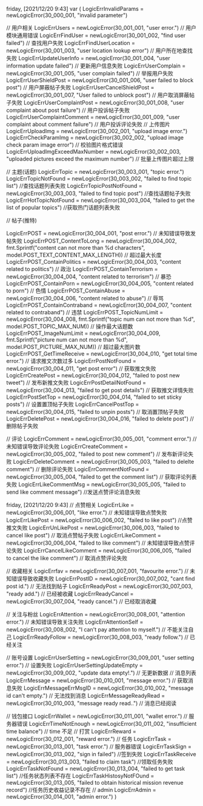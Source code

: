 friday, [2021/12/20 9:43]
var (
 LogicErrInvalidParams = newLogicError(30_000_001, "invalid parameter")

 // 用户相关
 LogicErrUsers                = newLogicError(30_001_001, "user error.")                          // 用户模块通用错误
 LogicErrFindUser             = newLogicError(30_001_002, "find user failed")                     // 查找用户失败
 LogicErrFindUserLocation     = newLogicError(30_001_003, "user location lookup error")           // 用户所在地查找失败
 LogicErrUpdateUserInfo       = newLogicError(30_001_004, "user information update failed")       // 更新用户信息失败
 LogicErrUserComplain         = newLogicError(30_001_005, "user complain failed")                 // 举报用户失败
 LogicErrUserShieldPost       = newLogicError(30_001_006, "user failed to block post")            // 用户屏蔽帖子失败
 LogicErrUserCancelShieldPost = newLogicError(30_001_007, "User failed to unblock post")          // 用户取消屏蔽帖子失败
 LogicErrUserComplaintPost    = newLogicError(30_001_008, "user complaint about post failure")    // 用户投诉帖子失败
 LogicErrUserComplaintComment = newLogicError(30_001_009, "user complaint about comment failure") // 用户投诉评论失败
 // 上传图片
 LogicErrUploadImg                = newLogicError(30_002_001, "upload image error.")
 LogicErrCheckParamImg            = newLogicError(30_002_002, "upload image check param image error")        // 校验图片格式错误
 LogicErrUploadImgExceedMaxNumber = newLogicError(30_002_003, "uploaded pictures exceed the maximum number") // 批量上传图片超过上限

 // 主题(话题)
 LogicErrTopic             = newLogicError(30_003_001, "topic error.")
 LogicErrTopicNotFound     = newLogicError(30_003_002, "failed to find topic list")                //查找话题列表失败
 LogicErrTopicPostNotFound = newLogicError(30_003_003, "failed to find topic post")                //查找话题帖子失败
 LogicErrHotTopicNotFound  = newLogicError(30_003_004, "failed to get the list of popular topics") //获取热门话题列表失败

 // 帖子(推特)

 LogicErrPOST                   = newLogicError(30_004_001, "post error.") // 未知错误导致发帖失败
 LogicErrPOST_ContentToLong     = newLogicError(30_004_002, fmt.Sprintf("content can not more than %d characters", model.POST_TEXT_CONTENT_MAX_LENGTH)) // 超过最大长度
 LogicErrPOST_ContainPolitics   = newLogicError(30_004_003, "content related to politics")                                                              // 政治
 LogicErrPOST_ContainTerrorism  = newLogicError(30_004_004, "content related to terrorism")                                                             // 暴恐
 LogicErrPOST_ContainPorn       = newLogicError(30_004_005, "content related to porn")                                                                  // 色情
 LogicErrPOST_ContainAbuse      = newLogicError(30_004_006, "content related to abuse")                                                                 // 辱骂
 LogicErrPOST_ContainContraband = newLogicError(30_004_007, "content related to contraband")                                                            // 违禁
 LogicErrPOST_TopicNumLimit     = newLogicError(30_004_008, fmt.Sprintf("topic num can not more than %d", model.POST_TOPIC_MAX_NUM))                    // 操作最大话题数
 LogicErrPOST_ImageNumLimit     = newLogicError(30_004_009, fmt.Sprintf("picture num can not more than %d", model.POST_PICTURE_MAX_NUM))                // 超过最大图片数
 LogicErrPOST_GetTimeReceive    = newLogicError(30_004_010, "get total time error.")      // 请求推文次数过多
 LogicErrPostNotFound           = newLogicError(30_004_011, "get post error")             // 获取推文失败
 LogicErrCreatePost             = newLogicError(30_004_012, "failed to post new tweet")   // 发布新推文失败
 LogicErrPostDetailNotFound     = newLogicError(30_004_013, "failed to get post details") // 获取推文详情失败
 LogicErrPostSetTop             = newLogicError(30_004_014, "failed to set sticky posts") // 设置置顶帖子失败
 LogicErrCancelPostTop          = newLogicError(30_004_015, "failed to unpin posts")      // 取消置顶帖子失败
 LogicErrDeletePost             = newLogicError(30_004_016, "failed to delete post")      //  删除帖子失败

 // 评论
 LogicErrComment         = newLogicError(30_005_001, "comment error.") // 未知错误导致评论失败
 LogicErrCreateComment   = newLogicError(30_005_002, "failed to post new comment") // 发布新评论失败
 LogicErrDeleteComment   = newLogicError(30_005_003, "failed to delelte comment") // 删除评论失败
 LogicErrCommentNotFound = newLogicError(30_005_004, "failed to get the comment list") // 获取评论列表失败
 LogicErrLikeCommentMsg  = newLogicError(30_005_005, "failed to send like comment message") //发送点赞评论消息失败

friday, [2021/12/20 9:43]
// 点赞相关
 LogicErrLike              = newLogicError(30_006_001, "like error.") // 未知错误导致点赞失败
 LogicErrLikePost          = newLogicError(30_006_002, "failed to like post")        //点赞推文失败
 LogicErrUnLikePost        = newLogicError(30_006_003, "failed to cancel like post") // 取消点赞帖子失败
 LogicErrLikeComment       = newLogicError(30_006_004, "failed to like comment") // 未知错误导致点赞评论失败
 LogicErrCancelLikeComment = newLogicError(30_006_005, "failed to cancel the like comment") // 取消点赞评论失败

 // 收藏相关
 LogicErrfav         = newLogicError(30_007_001, "favourite error.") // 未知错误导致收藏失败
 LogicErrPostID      = newLogicError(30_007_002, "cant find post id.") // 无法找到帖子
 LogicErrReadyPost   = newLogicError(30_007_003, "ready add.")         // 已经被收藏
 LogicErrReadyCancel = newLogicError(30_007_004, "ready cancel.")      // 已经取消收藏

 // 关注与粉丝
 LogicErrAttention     = newLogicError(30_008_001, "attention error.") // 未知错误导致关注失败
 LogicErrAttentionSelf = newLogicError(30_008_002, "I can't pay attention to myself.") // 不能关注自己
 LogicErrReadyFollow   = newLogicError(30_008_003, "ready follow.")                    // 已经关注

 // 账号设置
 LogicErrUserSetting            = newLogicError(30_009_001, "user setting error.") // 设置失败
 LogicErrUserSettingUpdateEmpty = newLogicError(30_009_002, "update data empty!.") // 无更新数据
 // 消息列表
 LogicErrMessage          = newLogicError(30_010_001, "message error.") // 获取消息失败
 LogicErrMessageErrMsgID  = newLogicError(30_010_002, "message id can't empty.") // 无法找到消息
 LogicErrMessageReadyRead = newLogicError(30_010_003, "message ready read..")    // 消息已经阅读

 // 钱包接口
 LogicErrWallet        = newLogicError(30_011_001, "wallet error.") // 服务器错误
 LogicErrTimeNotEnough = newLogicError(30_011_002, "insufficient time balance") // time 不足
 // 打赏
 LogicErrReward = newLogicError(30_012_001, "reward error.")
 // 任务
 LogicErrTask                = newLogicError(30_013_001, "task error.") // 服务器错误
 LogicErrTaskSign            = newLogicError(30_013_002, "sign in failed")                                     //签到失败
 LogicErrTaskReceive         = newLogicError(30_013_003, "failed to claim task")                               //领取任务失败
 LogicErrTaskNotFound        = newLogicError(30_013_004, "failed to get task list")                            //任务状态列表不存在
 LogicErrTaskHistosyNotFOund = newLogicError(30_013_005, "failed to obtain historical mission revenue record") //任务历史收益记录不存在
 // admin
 LogicErrAdmin = newLogicError(30_014_001, "admin error.")
)
